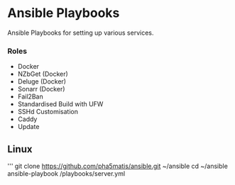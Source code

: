 # Ansible Playbooks

Ansible Playbooks for setting up various services.


### Roles

  - Docker
  - NZbGet (Docker)
  - Deluge (Docker)
  - Sonarr (Docker)
  - Fail2Ban
  - Standardised Build with UFW
  - SSHd Customisation
  - Caddy
  - Update

## Linux

'''
git clone https://github.com/pha5matis/ansible.git ~/ansible
cd ~/ansible
ansible-playbook /playbooks/server.yml
